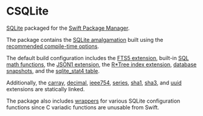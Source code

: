 # CSQLite

[SQLite](https://sqlite.org/index.html) packaged for the [Swift Package Manager](https://swift.org/package-manager/).

The package contains the [SQLite amalgamation](https://sqlite.org/amalgamation.html) built using the [recommended compile-time options](https://sqlite.org/compile.html#recommended_compile_time_options).

The default build configuration includes the [FTS5 extension](https://sqlite.org/fts5.html), built-in [SQL math functions](https://sqlite.org/lang_mathfunc.html), the [JSON1 extension](https://sqlite.org/json1.html), the [R\*Tree index extension](https://sqlite.org/rtree.html), [database snapshots](https://sqlite.org/c3ref/snapshot.html), and the [sqlite_stat4 table](https://sqlite.org/fileformat2.html#stat4tab).

Additionally, the [carray](https://sqlite.org/carray.html), [decimal](https://sqlite.org/floatingpoint.html#the_decimal_c_extension), [ieee754](https://sqlite.org/floatingpoint.html#the_ieee754_c_extension), [series](https://www.sqlite.org/src/file/ext/misc/series.c), [sha1](https://www.sqlite.org/src/file/ext/misc/sha1.c), [sha3](https://www.sqlite.org/src/file/ext/misc/shathree.c), and [uuid](https://www.sqlite.org/src/file/ext/misc/uuid.c) extensions are statically linked.

The package also includes [wrappers](Sources/CSQLite/include/csqlite_swift_glue.h) for various SQLite configuration functions since C variadic functions are unusable from Swift.
